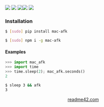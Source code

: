 <!--
https://readme42.com
-->



[![](https://img.shields.io/badge/OS-Unix-blue.svg?longCache=True)]()
[![](https://img.shields.io/pypi/v/mac-afk.svg?maxAge=3600)](https://pypi.org/project/mac-afk/)
[![](https://img.shields.io/npm/v/mac-afk.svg?maxAge=3600)](https://www.npmjs.com/package/mac-afk)[![](https://img.shields.io/badge/License-Unlicense-blue.svg?longCache=True)](https://unlicense.org/)
[![](https://github.com/andrewp-as-is/mac-afk.py/workflows/tests42/badge.svg)](https://github.com/andrewp-as-is/mac-afk.py/actions)

### Installation
```bash
$ [sudo] pip install mac-afk
```

```bash
$ [sudo] npm i -g mac-afk
```

#### Examples
```python
>>> import mac_afk
>>> import time
>>> time.sleep(2); mac_afk.seconds()
2
```

```bash
$ sleep 3 && afk
3
```

<p align="center">
    <a href="https://readme42.com/">readme42.com</a>
</p>